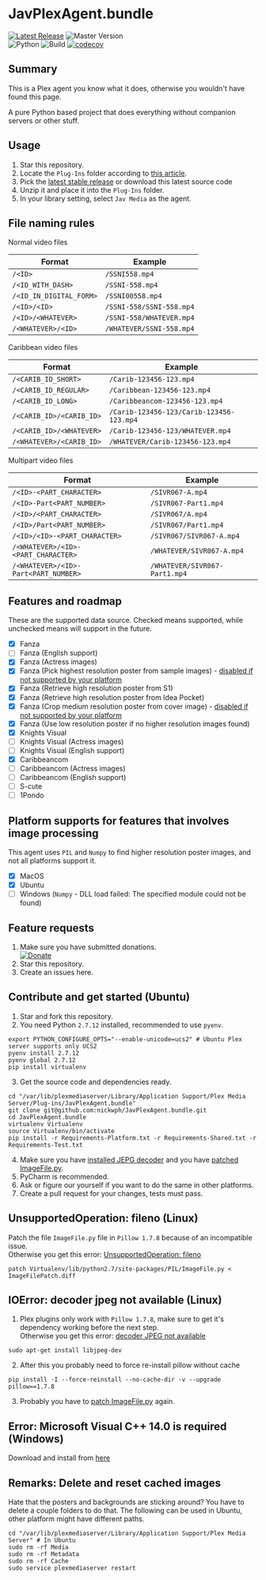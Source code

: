 # JavPlexAgent.bundle

[![Latest Release](https://img.shields.io/badge/latest%20release-v1.0.0-5D87BF.svg)](https://github.com/nickwph/JavPlexAgent.bundle/releases)
![Master Version](https://img.shields.io/badge/master%20version-v1.1.0.alpha-5D87BF.svg)  
![Python](https://img.shields.io/badge/python-2.7-3776AB.svg?logo=python&logoColor=white)
![Build](https://github.com/nickwph/JavPlexAgent.bundle/workflows/build/badge.svg)
[![codecov](https://codecov.io/gh/nickwph/JavPlexAgent.bundle/branch/master/graph/badge.svg)](https://codecov.io/gh/nickwph/JavPlexAgent.bundle)

## Summary

This is a Plex agent you know what it does, otherwise you wouldn't have found this page.

A pure Python based project that does everything without companion servers or other stuff. 

## Usage

1. Star this repository.
2. Locate the `Plug-Ins` folder according to [this article](https://support.plex.tv/articles/201106098-how-do-i-find-the-plug-ins-folder/).
3. Pick the [latest stable release](https://github.com/nickwph/JavPlexAgent.bundle/releases) or download this latest source code
4. Unzip it and place it into the `Plug-Ins` folder.
5. In your library setting, select `Jav Media` as the agent.

## File naming rules

Normal video files

| Format                  | Example                  |
|-------------------------|--------------------------|
| `/<ID>`                 | `/SSNI558.mp4`           |
| `/<ID_WITH_DASH>`       | `/SSNI-558.mp4`          |
| `/<ID_IN_DIGITAL_FORM>` | `/SSNI00558.mp4`         |
| `/<ID>/<ID>`            | `/SSNI-558/SSNI-558.mp4` |
| `/<ID>/<WHATEVER>`      | `/SSNI-558/WHATEVER.mp4` |
| `/<WHATEVER>/<ID>`      | `/WHATEVER/SSNI-558.mp4` |

Caribbean video files

| Format                   | Example                                  |
|--------------------------|------------------------------------------|
| `/<CARIB_ID_SHORT>`      | `/Carib-123456-123.mp4`                  |
| `/<CARIB_ID_REGULAR>`    | `/Caribbean-123456-123.mp4`              |
| `/<CARIB_ID_LONG>`       | `/Caribbeancom-123456-123.mp4`           |
| `/<CARIB_ID>/<CARIB_ID>` | `/Carib-123456-123/Carib-123456-123.mp4` |
| `/<CARIB_ID>/<WHATEVER>` | `/Carib-123456-123/WHATEVER.mp4`         |
| `/<WHATEVER>/<CARIB_ID>` | `/WHATEVER/Carib-123456-123.mp4`         |

Multipart video files

| Format                               | Example                       |
|--------------------------------------|-------------------------------|
| `/<ID>-<PART_CHARACTER>`             | `/SIVR067-A.mp4`              |
| `/<ID>-Part<PART_NUMBER>`            | `/SIVR067-Part1.mp4`          |
| `/<ID>/<PART_CHARACTER>`             | `/SIVR067/A.mp4`              |
| `/<ID>/Part<PART_NUMBER>`            | `/SIVR067/Part1.mp4`          |
| `/<ID>/<ID>-<PART_CHARACTER>`        | `/SIVR067/SIVR067-A.mp4`      |
| `/<WHATEVER>/<ID>-<PART_CHARACTER>`  | `/WHATEVER/SIVR067-A.mp4`     |
| `/<WHATEVER>/<ID>-Part<PART_NUMBER>` | `/WHATEVER/SIVR067-Part1.mp4` |

## Features and roadmap

These are the supported data source. Checked means supported, while unchecked means will support in the future.  

- [x] Fanza
- [ ] Fanza (English support)
- [x] Fanza (Actress images)
- [x] Fanza (Pick highest resolution poster from sample images) - [disabled if not supported by your platform](#platform-supports-for-features-that-involves-image-processing)
- [x] Fanza (Retrieve high resolution poster from S1)
- [x] Fanza (Retrieve high resolution poster from Idea Pocket)
- [x] Fanza (Crop medium resolution poster from cover image) - [disabled if not supported by your platform](#platform-supports-for-features-that-involves-image-processing)
- [x] Fanza (Use low resolution poster if no higher resolution images found)
- [x] Knights Visual
- [ ] Knights Visual (Actress images)
- [ ] Knights Visual (English support)
- [x] Caribbeancom
- [ ] Caribbeancom (Actress images)
- [ ] Caribbeancom (English support)
- [ ] S-cute
- [ ] 1Pondo

## Platform supports for features that involves image processing

This agent uses `PIL` and `Numpy` to find higher resolution poster images, and not all platforms support it.

- [x] MacOS
- [x] Ubuntu
- [ ] Windows (`Numpy` - DLL load failed: The specified module could not be found)

## Feature requests

1. Make sure you have submitted donations.  
[![Donate](https://www.paypalobjects.com/en_US/i/btn/btn_donateCC_LG.gif)](https://www.paypal.com/cgi-bin/webscr?cmd=_s-xclick&hosted_button_id=UKKJEAK6TGKGE&source=url)
2. Star this repository.
3. Create an issues here.

## Contribute and get started (Ubuntu)

1. Star and fork this repository.
2. You need Python `2.7.12` installed, recommended to use `pyenv`.
```shell script
export PYTHON_CONFIGURE_OPTS="--enable-unicode=ucs2" # Ubuntu Plex server supports only UCS2
pyenv install 2.7.12
pyenv global 2.7.12
pip install virtualenv
```
3. Get the source code and dependencies ready.
```shell script
cd "/var/lib/plexmediaserver/Library/Application Support/Plex Media Server/Plug-ins/JavPlexAgent.bundle"
git clone git@github.com:nickwph/JavPlexAgent.bundle.git
cd JavPlexAgent.bundle
virtualenv Virtualenv
source Virtualenv/bin/activate
pip install -r Requirements-Platform.txt -r Requirements-Shared.txt -r Requirements-Test.txt
```
4. Make sure you have [installed JEPG decoder](#ioerror-decoder-jpeg-not-available-linux) and you have [patched ImageFile.py](#unsupportedoperation-fileno-linux).
5. PyCharm is recommended. 
6. Ask or figure our yourself if you want to do the same in other platforms. 
6. Create a pull request for your changes, tests must pass.

## UnsupportedOperation: fileno (Linux)

Patch the file `ImageFile.py` file in `Pillow 1.7.8` because of an incompatible issue.  
Otherwise you get this error: [UnsupportedOperation: fileno](https://stackoverflow.com/a/33300044)
```shell script
patch Virtualenv/lib/python2.7/site-packages/PIL/ImageFile.py < ImageFilePatch.diff
```

## IOError: decoder jpeg not available (Linux)

1. Plex plugins only work with `Pillow 1.7.8`, make sure to get it's dependency working before the next step.  
Otherwise you get this error: [decoder JPEG not available](https://stackoverflow.com/q/8915296)
```shell script
sudo apt-get install libjpeg-dev
```
2. After this you probably need to force re-install pillow without cache
```shell script
pip install -I --force-reinstall --no-cache-dir -v --upgrade  pillow==1.7.8
```
3. Probably you have to [patch ImageFile.py](#unsupportedoperation-fileno-linux) again.

## Error: Microsoft Visual C++ 14.0 is required (Windows)

Download and install from [here](https://www.microsoft.com/en-us/download/details.aspx?id=44266)

## Remarks: Delete and reset cached images

Hate that the posters and backgrounds are sticking around? You have to delete a couple folders to do that. 
The following can be used in Ubuntu, other platform might have different paths.
```shell script
cd "/var/lib/plexmediaserver/Library/Application Support/Plex Media Server" # In Ubuntu
sudo rm -rf Media
sudo rm -rf Metadata
sudo rm -rf Cache
sudo service plexmediaserver restart
```


